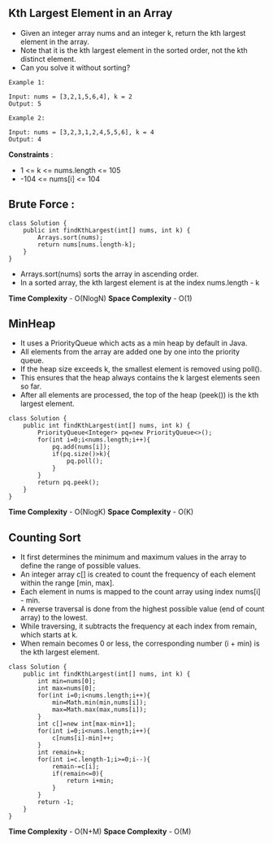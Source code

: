 ## Kth Largest Element in an Array

- Given an integer array nums and an integer k, return the kth largest element in the array.
- Note that it is the kth largest element in the sorted order, not the kth distinct element.
- Can you solve it without sorting?

```
Example 1:

Input: nums = [3,2,1,5,6,4], k = 2
Output: 5

Example 2:

Input: nums = [3,2,3,1,2,4,5,5,6], k = 4
Output: 4
```

**Constraints** :
- 1 <= k <= nums.length <= 105
- -104 <= nums[i] <= 104

## Brute Force :

```
class Solution {
    public int findKthLargest(int[] nums, int k) {
        Arrays.sort(nums);
        return nums[nums.length-k];
    }
}
```

- Arrays.sort(nums) sorts the array in ascending order.
- In a sorted array, the kth largest element is at the index nums.length - k

**Time Complexity** - O(NlogN)
**Space Complexity** - O(1)

## MinHeap

- It uses a PriorityQueue which acts as a min heap by default in Java.
- All elements from the array are added one by one into the priority queue.
- If the heap size exceeds k, the smallest element is removed using poll().
- This ensures that the heap always contains the k largest elements seen so far.
- After all elements are processed, the top of the heap (peek()) is the kth largest element.

```
class Solution {
    public int findKthLargest(int[] nums, int k) {
        PriorityQueue<Integer> pq=new PriorityQueue<>();
        for(int i=0;i<nums.length;i++){
            pq.add(nums[i]);
            if(pq.size()>k){
                pq.poll();
            }
        }
        return pq.peek();
    }
}
```

**Time Complexity** - O(NlogK)
**Space Complexity** - O(K)

## Counting Sort 

- It first determines the minimum and maximum values in the array to define the range of possible values.
- An integer array c[] is created to count the frequency of each element within the range [min, max].
- Each element in nums is mapped to the count array using index nums[i] - min.
- A reverse traversal is done from the highest possible value (end of count array) to the lowest.
- While traversing, it subtracts the frequency at each index from remain, which starts at k.
- When remain becomes 0 or less, the corresponding number (i + min) is the kth largest element.

```
class Solution {
    public int findKthLargest(int[] nums, int k) {
        int min=nums[0];
        int max=nums[0];
        for(int i=0;i<nums.length;i++){
            min=Math.min(min,nums[i]);
            max=Math.max(max,nums[i]);
        }
        int c[]=new int[max-min+1];
        for(int i=0;i<nums.length;i++){
            c[nums[i]-min]++;
        }
        int remain=k;
        for(int i=c.length-1;i>=0;i--){
            remain-=c[i];
            if(remain<=0){
                return i+min;
            }
        }
        return -1;
    }
}
```

**Time Complexity** - O(N+M)
**Space Complexity** - O(M)
